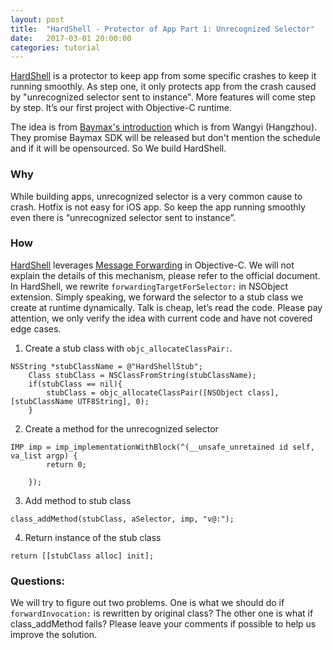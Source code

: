 ```yaml
---
layout: post
title:  "HardShell - Protector of App Part 1: Unrecognized Selector"
date:   2017-03-01 20:00:00
categories: tutorial
---
```

[HardShell](https://github.com/NilStack/HardShell) is a protector to keep app from some specific crashes to keep it running smoothly. As step one, it only protects app from the crash caused by "unrecognized selector sent to instance". More features will come step by step. It’s our first project with Objective-C runtime.

The idea is from [Baymax's introduction](https://neyoufan.github.io/2017/01/13/ios/BayMax_HTSafetyGuard/) which is from Wangyi (Hangzhou). They promise Baymax SDK will be released but don't mention the schedule and if it will be opensourced. So We build HardShell.

### Why

While building apps, unrecognized selector is a very common cause to crash. Hotfix is not easy for iOS app. So keep the app running smoothly even there is “unrecognized selector sent to instance”.

### How

[HardShell](https://github.com/NilStack/HardShell)  leverages [Message Forwarding](https://developer.apple.com/library/content/documentation/Cocoa/Conceptual/ObjCRuntimeGuide/Articles/ocrtForwarding.html) in Objective-C. We will not explain the details of this mechanism, please refer to the official document. In HardShell, we rewrite `forwardingTargetForSelector:` in NSObject extension. Simply speaking, we forward the selector to a stub class we create at runtime dynamically. Talk is cheap, let’s read the code.
Please pay attention, we only verify the idea with current code and have not covered edge cases.

1. Create a stub class with `objc_allocateClassPair:`.

```
NSString *stubClassName = @"HardShellStub";
    Class stubClass = NSClassFromString(stubClassName);
    if(stubClass == nil){
        stubClass = objc_allocateClassPair([NSObject class], [stubClassName UTF8String], 0);
    }
```

2. Create a method for the unrecognized selector

```
IMP imp = imp_implementationWithBlock(^(__unsafe_unretained id self, va_list argp) {
        return 0;

    });
```

3. Add method to stub class

```
class_addMethod(stubClass, aSelector, imp, "v@:");
```

4. Return instance of the stub class

```
return [[stubClass alloc] init];
```

### Questions:

We will try to figure out two problems. One is what we should do if `forwardInvocation:` is rewritten by original class? The other one is what if class_addMethod fails? Please leave your comments if possible to help us improve the solution.
